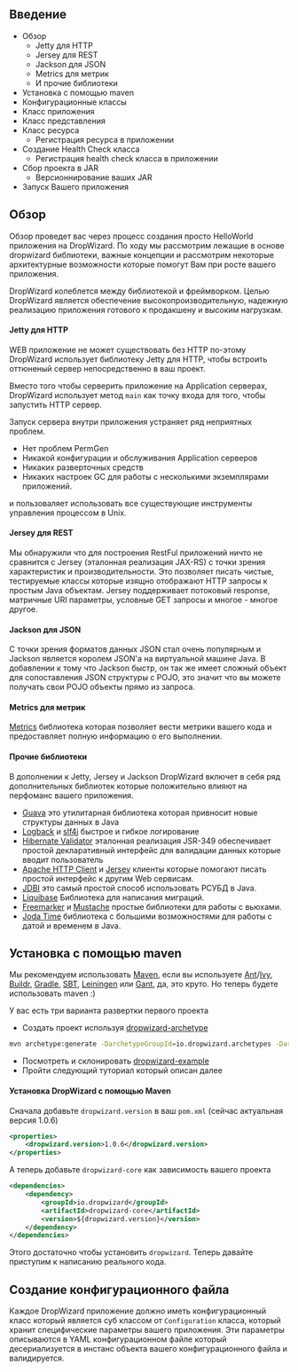 ## Введение

* Обзор
     * Jetty для HTTP
     * Jersey для REST
     * Jackson для JSON
     * Metrics для метрик
     * И прочие библиотеки
* Установка с помощью maven
* Конфигурационные классы
* Класс приложения
* Класс представления
* Класс ресурса
     * Регистрация ресурса в приложении
* Создание Health Check класса
     * Регистрация health check класса в приложении
* Сбор проекта в JAR
     * Версионнирование ваших JAR
* Запуск Вашего приложения

## Обзор

Обзор проведет вас через процесс создания просто HelloWorld приложения на DropWizard.
По ходу мы рассмотрим лежащие в основе dropwizard библиотеки, важные концепции
и рассмотрим некоторые архитектурные возможности которые помогут Вам при росте
вашего приложения.

DropWizard колеблется между библиотекой и фреймворком. Целью DropWizard является обеспечение
высокопроизводительную, надежную реализацию приложения готового к продакшену и высоким нагрузкам.

#### Jetty для HTTP

WEB приложение не может существовать без HTTP по-этому DropWizard использует библиотеку Jetty для
HTTP, чтобы встроить оттюненый сервер непосредственно в ваш проект.

Вместо того чтобы серверить приложение на Application серверах, DropWizard использует метод
`main` как точку входа для того, чтобы запустить HTTP сервер.

Запуск сервера внутри приложения устраняет ряд неприятных проблем.

- Нет проблем PermGen
- Никакой конфигурации и обслуживания Application серверов
- Никаких разверточных средств
- Никаких настроек GC для работы с несколькими экземплярами приложений.

и пользоваляет использовать все существующие инструменты управления процессом в Unix.

#### Jersey для REST

Мы обнаружили что для построения RestFul приложений ничто не сравнится с Jersey (эталонная реализация JAX-RS) с
точки зрения характеристик и производительности. Это позволяет писать чистые, тестируемые
классы которые изящно отображают HTTP запросы к простым Java объектам. Jersey поддерживает
потоковый response, матричные URI параметры, условные GET запросы и многое - многое другое.

#### Jackson для JSON

С точки зрения форматов данных JSON стал очень популярным и Jackson является королем
JSON'а на виртуальной машине Java. В добавлении к тому что Jackson быстр, он так же
имеет сложный объект для сопоставления JSON структуры с POJO, это значит что вы можете получать свои POJO объекты
прямо из запроса.

#### Metrics для метрик

[Metrics](http://metrics.dropwizard.io/) библиотека которая позволяет вести метрики вашего кода и предоставляет полную
информацию о его выполнении.

#### Прочие библиотеки

В дополнении к Jetty, Jersey и Jackson DropWizard включет в себя ряд дополнительных библиотек которые положительно
влияют на перфоманс вашего приложения.

- [Guava](https://github.com/google/guava) это утилитарная библиотека которая привносит новые структуры данных в Java
- [Logback](http://logback.qos.ch/) и [slf4j](http://www.slf4j.org/) быстрое и гибкое логирование
- [Hibernate Validator](http://www.hibernate.org/subprojects/validator.html) эталонная реализация JSR-349 обеспечивает простой декларативный
интерфейс для валидации данных которые вводит пользователь
- [Apache HTTP Client](http://hc.apache.org/httpcomponents-client-ga/index.html) и [Jersey](http://jersey.java.net/) клиенты которые
помогают писать простой интерфейс к другим Web сервисам.
- [JDBI](http://www.jdbi.org/) это самый простой способ использовать РСУБД в Java.
- [Liquibase](http://www.liquibase.org/) Библиотека для написания миграций.
- [Freemarker](http://freemarker.sourceforge.net/) и [Mustache](http://mustache.github.io/) простые библиотеки для работы с вьюхами.
- [Joda Time](http://joda-time.sourceforge.net/) библиотека с большими возможностями для работы с датой и временем в Java.

## Установка с помощью maven

Мы рекомендуем использовать [Maven](http://maven.apache.org/), если вы используете 
[Ant](http://ant.apache.org/)/[Ivy](http://ant.apache.org/ivy/), [Buildr](http://buildr.apache.org/),
[Gradle](http://www.gradle.org/), [SBT](https://github.com/harrah/xsbt/wiki), [Leiningen](https://github.com/technomancy/leiningen)
или [Gant](https://github.com/Gant/Gant), да, это круто. Но теперь будете использовать maven :)

У вас есть три варианта развертки первого проекта

- Создать проект используя [dropwizard-archetype](https://github.com/dropwizard/dropwizard/tree/master/dropwizard-archetypes)
```bash
mvn archetype:generate -DarchetypeGroupId=io.dropwizard.archetypes -DarchetypeArtifactId=java-simple -DarchetypeVersion=0.9.1
```
- Посмотреть и склонировать [dropwizard-example](https://github.com/dropwizard/dropwizard/tree/master/dropwizard-example)
- Пройти следующий туториал который описан далее

#### Установка DropWizard с помощью Maven

Сначала добавьте `dropwizard.version` в ваш `pom.xml` (сейчас актуальная версия 1.0.6)

```xml
<properties>
    <dropwizard.version>1.0.6</dropwizard.version>
</properties>
```

А теперь добавьте `dropwizard-core` как зависимость вашего проекта

```xml
<dependencies>
    <dependency>
        <groupId>io.dropwizard</groupId>
        <artifactId>dropwizard-core</artifactId>
        <version>${dropwizard.version}</version>
    </dependency>
</dependencies>
```

Этого достаточно чтобы установить `dropwizard`. Теперь давайте приступим
к написанию реального кода.

## Создание конфигурационного файла

Каждое DropWizard приложение должно иметь конфигурационный класс который является суб классом от
`Configuration` класса, который хранит специфические параметры вашего приложения. Эти параметры описываются
 в YAML конфигурационном файле который десериализуется в инстанс объекта вашего конфигурационного файла и валидируется.